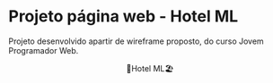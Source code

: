 # Projeto página web - Hotel ML

Projeto desenvolvido apartir de wireframe proposto, do curso Jovem Programador Web. 

<p align="center"> 🏨Hotel ML🏖️</p>
